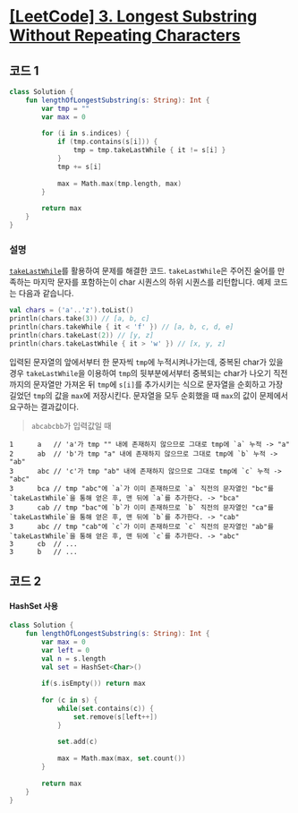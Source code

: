 # [[LeetCode] 3. Longest Substring Without Repeating Characters](https://leetcode.com/problems/longest-substring-without-repeating-characters/)

## 코드 1

```kotlin
class Solution {
    fun lengthOfLongestSubstring(s: String): Int {
        var tmp = ""
        var max = 0
        
        for (i in s.indices) {
            if (tmp.contains(s[i])) {
                tmp = tmp.takeLastWhile { it != s[i] }
            }
            tmp += s[i]
            
            max = Math.max(tmp.length, max)
        }
        
        return max
    }
}
```

### 설명

[`takeLastWhile`](https://kotlinlang.org/api/latest/jvm/stdlib/kotlin.collections/take-last-while.html)를 활용하여 문제를 해결한 코드. `takeLastWhile`은 주어진 술어를 만족하는 마지막 문자를 포함하는이 char 시퀀스의 하위 시퀀스를 리턴합니다. 예제 코드는 다음과 같습니다.

```kotlin
val chars = ('a'..'z').toList()
println(chars.take(3)) // [a, b, c]
println(chars.takeWhile { it < 'f' }) // [a, b, c, d, e]
println(chars.takeLast(2)) // [y, z]
println(chars.takeLastWhile { it > 'w' }) // [x, y, z]
```

입력된 문자열의 앞에서부터 한 문자씩 `tmp`에 누적시켜나가는데, 중복된 char가 있을 경우 `takeLastWhile`을 이용하여 `tmp`의 뒷부분에서부터 중복되는 char가 나오기 직전까지의 문자열만 가져온 뒤 `tmp`에 `s[i]`를 추가시키는 식으로 문자열을 순회하고 가장 길었던 `tmp`의 값을 `max`에 저장시킨다. 문자열을 모두 순회했을 때 `max`의 값이 문제에서 요구하는 결과값이다.

> `abcabcbb`가 입력값일 때 

```
1      a   // 'a'가 tmp "" 내에 존재하지 않으므로 그대로 tmp에 `a` 누적 -> "a"
2      ab  // 'b'가 tmp "a" 내에 존재하지 않으므로 그대로 tmp에 `b` 누적 -> "ab"
3      abc // 'c'가 tmp "ab" 내에 존재하지 않으므로 그대로 tmp에 `c` 누적 -> "abc"
3      bca // tmp "abc"에 `a`가 이미 존재하므로 `a` 직전의 문자열인 "bc"를 `takeLastWhile`을 통해 얻은 후, 맨 뒤에 `a`를 추가한다. -> "bca"
3      cab // tmp "bac"에 `b`가 이미 존재하므로 `b` 직전의 문자열인 "ca"를 `takeLastWhile`을 통해 얻은 후, 맨 뒤에 `b`를 추가한다. -> "cab"
3      abc // tmp "cab"에 `c`가 이미 존재하므로 `c` 직전의 문자열인 "ab"를 `takeLastWhile`을 통해 얻은 후, 맨 뒤에 `c`를 추가한다. -> "abc"
3      cb  // ...
3      b   // ...
```

## 코드 2

#### HashSet 사용

```kotlin
class Solution {
    fun lengthOfLongestSubstring(s: String): Int {
        var max = 0
        var left = 0
        val n = s.length
        val set = HashSet<Char>()
        
        if(s.isEmpty()) return max
            
        for (c in s) {
            while(set.contains(c)) {
                set.remove(s[left++])
            }
            
            set.add(c)
            
            max = Math.max(max, set.count())
        }
        
        return max
    }
}
```